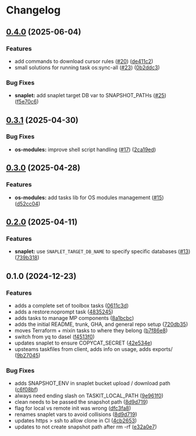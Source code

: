 # Changelog

## [0.4.0](https://github.com/masterpointio/taskit/compare/v0.3.1...v0.4.0) (2025-06-04)

### Features

- add commands to download cursor rules ([#20](https://github.com/masterpointio/taskit/issues/20)) ([de411c2](https://github.com/masterpointio/taskit/commit/de411c252b6adb3ce49156dbd42b8cc2c8e575c8))
- small solutions for running task os:sync-all ([#23](https://github.com/masterpointio/taskit/issues/23)) ([0b2ddc3](https://github.com/masterpointio/taskit/commit/0b2ddc38acc79b1d69f5e20ee2d72423141f6ae2))

### Bug Fixes

- **snaplet:** add snaplet target DB var to SNAPSHOT_PATHs ([#25](https://github.com/masterpointio/taskit/issues/25)) ([f5e70c6](https://github.com/masterpointio/taskit/commit/f5e70c6084ef9461de6ffe954427aefaf6d711c0))

## [0.3.1](https://github.com/masterpointio/taskit/compare/v0.3.0...v0.3.1) (2025-04-30)

### Bug Fixes

- **os-modules:** improve shell script handling ([#17](https://github.com/masterpointio/taskit/issues/17)) ([2ca19ed](https://github.com/masterpointio/taskit/commit/2ca19edb60f18bf07ca1ea49c338bf2c4ad5d3d7))

## [0.3.0](https://github.com/masterpointio/taskit/compare/v0.2.0...v0.3.0) (2025-04-28)

### Features

- **os-modules:** add tasks lib for OS modules management ([#15](https://github.com/masterpointio/taskit/issues/15)) ([d52cc04](https://github.com/masterpointio/taskit/commit/d52cc040049096a3d0962e18a10eb6a7be43baa5))

## [0.2.0](https://github.com/masterpointio/taskit/compare/v0.1.0...v0.2.0) (2025-04-11)

### Features

- **snaplet:** use `SNAPLET_TARGET_DB_NAME` to specify specific databases ([#13](https://github.com/masterpointio/taskit/issues/13)) ([739b318](https://github.com/masterpointio/taskit/commit/739b3185d69d36eac8b8b62f13617651a5d121b8))

## 0.1.0 (2024-12-23)

### Features

- adds a complete set of toolbox tasks ([0611c3d](https://github.com/masterpointio/taskit/commit/0611c3d834d72df37fec991741244a7a57096e3d))
- adds a restore:noprompt task ([4835245](https://github.com/masterpointio/taskit/commit/4835245fb1ad230fc3b27529b3e778b4f43a803c))
- adds tasks to manage MP components ([8a1bcbc](https://github.com/masterpointio/taskit/commit/8a1bcbc3f3b796f2e25831c6f4b73dad46d83e60))
- adds the initial README, trunk, GHA, and general repo setup ([720db35](https://github.com/masterpointio/taskit/commit/720db35ddc5db309ea32d982de23d9066f8b88b5))
- moves Terraform + mixin tasks to where they belong ([b7f86e8](https://github.com/masterpointio/taskit/commit/b7f86e89abea5c860cb1aa358840e73123222280))
- switch from yq to dasel ([f4513f0](https://github.com/masterpointio/taskit/commit/f4513f02f34dd60f91b6e17cd094a3dedc587088))
- updates snaplet to ensure COPYCAT_SECRET ([42e534e](https://github.com/masterpointio/taskit/commit/42e534e9f6592723f38b1d4911e0c65d78785447))
- upsteams taskfiles from client, adds info on usage, adds exports/ ([9b27045](https://github.com/masterpointio/taskit/commit/9b270457b1b1b7d2fed98f713178384e1458ec48))

### Bug Fixes

- adds SNAPSHOT_ENV in snaplet bucket upload / download path ([c6f08bf](https://github.com/masterpointio/taskit/commit/c6f08bf28f4f54d01aff0c3aae46d1899c65a916))
- always need ending slash on TASKIT_LOCAL_PATH ([9e961f0](https://github.com/masterpointio/taskit/commit/9e961f0e992423b851d54648de63f76980e8b931))
- clean needs to be passed the snapshot path ([8d9d719](https://github.com/masterpointio/taskit/commit/8d9d719a7134f20568cd7c48b01de64d53c80ca7))
- flag for local vs remote init was wrong ([dfc3fa8](https://github.com/masterpointio/taskit/commit/dfc3fa862af180fda2b1077d73d93416062e95ad))
- renames snaplet vars to avoid collisions ([8d9d719](https://github.com/masterpointio/taskit/commit/8d9d719a7134f20568cd7c48b01de64d53c80ca7))
- updates https &gt; ssh to allow clone in CI ([4cb2653](https://github.com/masterpointio/taskit/commit/4cb2653d051ddbde1302c85ca8d148a6bcaba9d6))
- updates to not create snapshot path after rm -rf ([e32a0e7](https://github.com/masterpointio/taskit/commit/e32a0e79243d4c48782ab313676f711d9cd779fe))
